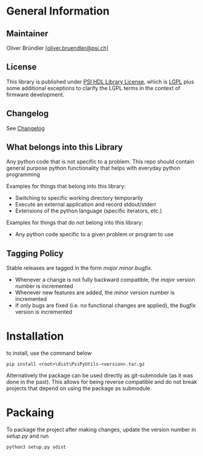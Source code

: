 # General Information

## Maintainer
Oliver Bründler [oliver.bruendler@psi.ch]

## License
This library is published under [PSI HDL Library License](License.txt), which is [LGPL](LGPL2_1.txt) plus some additional exceptions to clarify the LGPL terms in the context of firmware development.

## Changelog
See [Changelog](Changelog.md)

## What belongs into this Library
Any python code that is not specific to a problem. This repo should contain general purpose python functionality that helps with everyday python programming

Examples for things that belong into this library:
* Switching to specific working directory temporarily
* Execute an external application and record stdout/stderr
* Extensions of the python language (specific iterators, etc.)

Examples for things that do not belong into this library:
* Any python code specific to a given problem or program to use

## Tagging Policy
Stable releases are tagged in the form *major*.*minor*.*bugfix*. 

* Whenever a change is not fully backward compatible, the *major* version number is incremented
* Whenever new features are added, the *minor* version number is incremented
* If only bugs are fixed (i.e. no functional changes are applied), the *bugfix* version is incremented

# Installation
to install, use the command below

```
pip install <root>\dist\PsiPyUtils-<version>.tar.gz
``` 

Alternatively the package can be used directly as git-submodule (as it was done in the past). This allows for being reverse compatible and do not break projects that depend on using the package as submodule.

# Packaing
To package the project after making changes, update the version number in *setup.py* and run

```
python3 setup.py sdist
```


 